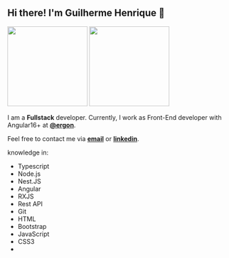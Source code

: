 <!-- ### Olá, bem-vindo ao meu GitHub 👋

Sou um desenvolvedor Python com conhecimentos em:

* HTML:5
* Bootstrap
* JavaScript 
* CSS3
* Object Oriented Programming
* Repository pattern
* Python with Django Framework
* Git

Também tenho conhecimento em linguagens JavaScript, HTML e CSS.

No meu tempo livre gosto de:

🏋️ ir na academia malhar<br/>
:saxophone: tocar saxofone<br/>
:radio: ouvir notícias

> translating to english -->

<h2>Hi there! I'm Guilherme Henrique 👋</h2>

<div>
<img height="180em" src="https://github-readme-stats.vercel.app/api/top-langs/?username=guilhermehba&layout=compact&langs_count=7&theme=dracula"/>
<img height="180em" src="https://github-readme-stats.vercel.app/api?username=guilhermehba&show_icons=true&theme=dracula&include_all_commits=true&count_private=true"/>
</div>

I am a **Fullstack** developer. Currently, I work as Front-End developer with Angular16+ at **[@ergon](https://ergonsistemas.com.br/)**.

Feel free to contact me via **<a href="mailto:guilhermemalka6@gmail.com">email</a>** or **[linkedin](https://www.linkedin.com/in/guilherme-henrique-batista-ara%C3%BAjo/)**.

knowledge in:

* Typescript 
* Node.js
* Nest.JS 
* Angular
* RXJS
* Rest API
* Git
* HTML
* Bootstrap
* JavaScript 
* CSS3
* 
<!--
**Guilhermehba/guilhermehba** is a ✨ _special_ ✨ repository because its `README.md` (this file) appears on your GitHub profile.

Here are some ideas to get you started:

- 🔭 I’m currently working on ...
- 🌱 I’m currently learning ...
- 👯 I’m looking to collaborate on ...
- 🤔 I’m looking for help with ...
- 💬 Ask me about ...
- 📫 How to reach me: ...
- 😄 Pronouns: ...
- ⚡ Fun fact: ...
-->

